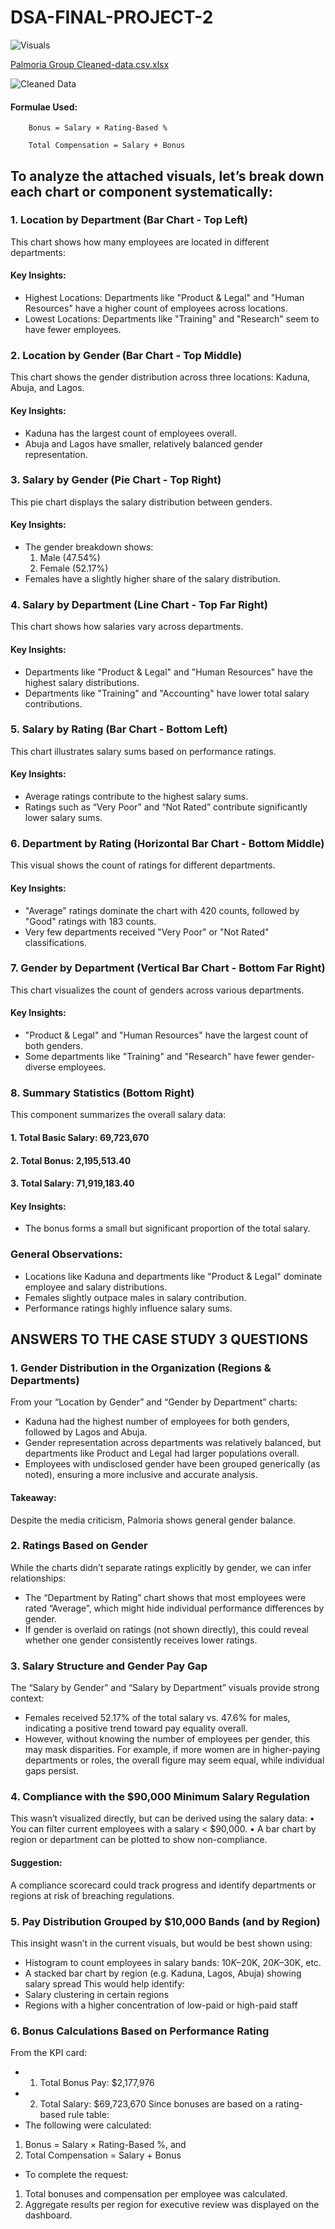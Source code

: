 # DSA-FINAL-PROJECT-2


![Visuals](https://github.com/user-attachments/assets/3f7b2f37-05c7-488a-a97e-e23f4641f425)


[Palmoria Group Cleaned-data.csv.xlsx](https://github.com/user-attachments/files/21043126/Palmoria.Group.Cleaned-data.csv.xlsx)


![Cleaned Data](https://github.com/user-attachments/assets/b46145d2-2461-426b-8f42-4dc512004dbe)

#### Formulae Used:
        Bonus = Salary × Rating-Based % 

        Total Compensation = Salary + Bonus

## To analyze the attached visuals, let’s break down each chart or component systematically:

### 1. Location by Department (Bar Chart - Top Left)
This chart shows how many employees are located in different departments:
#### Key Insights:
- Highest Locations: Departments like "Product & Legal" and "Human Resources" have a higher count of employees across locations.
- Lowest Locations: Departments like "Training" and "Research" seem to have fewer employees.

### 2. Location by Gender (Bar Chart - Top Middle)
This chart shows the gender distribution across three locations: Kaduna, Abuja, and Lagos.
#### Key Insights:
- Kaduna has the largest count of employees overall.
- Abuja and Lagos have smaller, relatively balanced gender representation.

### 3. Salary by Gender (Pie Chart - Top Right)
This pie chart displays the salary distribution between genders.
#### Key Insights:
- The gender breakdown shows:
  1. Male (47.54%)
  2. Female (52.17%)
- Females have a slightly higher share of the salary distribution.

### 4. Salary by Department (Line Chart - Top Far Right)
This chart shows how salaries vary across departments.
#### Key Insights:
- Departments like "Product & Legal" and "Human Resources" have the highest salary distributions.
- Departments like "Training" and "Accounting" have lower total salary contributions.

### 5. Salary by Rating (Bar Chart - Bottom Left)
This chart illustrates salary sums based on performance ratings.
#### Key Insights:
- Average ratings contribute to the highest salary sums.
- Ratings such as “Very Poor” and “Not Rated” contribute significantly lower salary sums.

### 6. Department by Rating (Horizontal Bar Chart - Bottom Middle)
This visual shows the count of ratings for different departments.
#### Key Insights:
- "Average" ratings dominate the chart with 420 counts, followed by "Good" ratings with 183 counts.
- Very few departments received "Very Poor" or "Not Rated" classifications.

### 7. Gender by Department (Vertical Bar Chart - Bottom Far Right)
This chart visualizes the count of genders across various departments.
#### Key Insights:
-	"Product & Legal" and "Human Resources" have the largest count of both genders.
-	Some departments like "Training" and "Research" have fewer gender-diverse employees.

### 8. Summary Statistics (Bottom Right)
This component summarizes the overall salary data:
####	1. Total Basic Salary: 69,723,670
####	2. Total Bonus: 2,195,513.40
####	3. Total Salary: 71,919,183.40
####	Key Insights:
  - The bonus forms a small but significant proportion of the total salary.

### General Observations:
- Locations like Kaduna and departments like "Product & Legal" dominate employee and salary distributions.
-	Females slightly outpace males in salary contribution.
-	Performance ratings highly influence salary sums.


## ANSWERS TO THE CASE STUDY 3 QUESTIONS

### 1. Gender Distribution in the Organization (Regions & Departments)
From your “Location by Gender” and “Gender by Department” charts:
-	Kaduna had the highest number of employees for both genders, followed by Lagos and Abuja.
-	Gender representation across departments was relatively balanced, but departments like Product and Legal had larger populations overall.
-	Employees with undisclosed gender have been grouped generically (as noted), ensuring a more inclusive and accurate analysis.
#### Takeaway: 
Despite the media criticism, Palmoria shows general gender balance.

### 2. Ratings Based on Gender
While the charts didn’t separate ratings explicitly by gender, we can infer relationships:
-	The “Department by Rating” chart shows that most employees were rated “Average”, which might hide individual performance differences by gender.
-	If gender is overlaid on ratings (not shown directly), this could reveal whether one gender consistently receives lower ratings.

### 3. Salary Structure and Gender Pay Gap
The “Salary by Gender” and “Salary by Department” visuals provide strong context:
-	Females received 52.17% of the total salary vs. 47.6% for males, indicating a positive trend toward pay equality overall.
-	However, without knowing the number of employees per gender, this may mask disparities. For example, if more women are in higher-paying departments or roles, the overall figure may seem equal, while individual gaps persist.

### 4. Compliance with the $90,000 Minimum Salary Regulation
This wasn’t visualized directly, but can be derived using the salary data:
•	You can filter current employees with a salary < $90,000.
•	A bar chart by region or department can be plotted to show non-compliance.
#### Suggestion: 
A compliance scorecard could track progress and identify departments or regions at risk of breaching regulations.

### 5. Pay Distribution Grouped by $10,000 Bands (and by Region)
This insight wasn’t in the current visuals, but would be best shown using:
-	Histogram to count employees in salary bands: $10K–$20K, $20K–$30K, etc.
-	A stacked bar chart by region (e.g. Kaduna, Lagos, Abuja) showing salary spread
This would help identify:
-	Salary clustering in certain regions
-	Regions with a higher concentration of low-paid or high-paid staff

### 6. Bonus Calculations Based on Performance Rating
From the KPI card:
- 1.	Total Bonus Pay: $2,177,976
- 2.	Total Salary: $69,723,670
Since bonuses are based on a rating-based rule table:
-	The following were calculated:
  1. Bonus = Salary × Rating-Based %, and
  2. Total Compensation = Salary + Bonus
-	To complete the request:
  1. Total bonuses and compensation per employee was calculated.
  2. Aggregate results per region for executive review was displayed on the dashboard.









